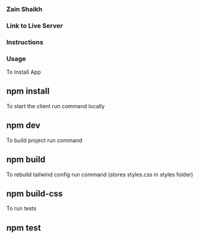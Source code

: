 ### Zain Shaikh

### Link to Live Server


### Instructions

### Usage  

To Install App

npm install
---

To start the client run command locally


npm dev
---

To build project run command


npm build
---

To rebuild tailwind config run command (stores styles.css in styles folder)


npm build-css
---

To run tests

npm test
---
